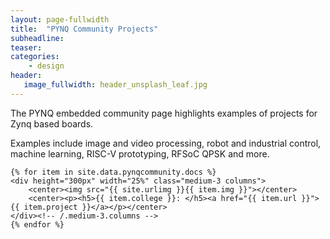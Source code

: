 ```yaml
---
layout: page-fullwidth
title:  "PYNQ Community Projects"
subheadline:
teaser: 
categories:
    - design
header:
   image_fullwidth: header_unsplash_leaf.jpg
---
```

The PYNQ embedded community page highlights examples of projects for Zynq based boards.

Examples include image and video processing, robot and industrial control, machine learning, RISC-V prototyping, RFSoC QPSK and more. 

<!--more-->

<div class="w3-row">

    {% for item in site.data.pynqcommunity.docs %}
    <div height="300px" width="25%" class="medium-3 columns">
        <center><img src="{{ site.urlimg }}{{ item.img }}"></center>
        <center><p><h5>{{ item.college }}: </h5><a href="{{ item.url }}">{{ item.project }}</a></p></center>
    </div><!-- /.medium-3.columns -->
    {% endfor %}
    
</div><!-- /.row -->






